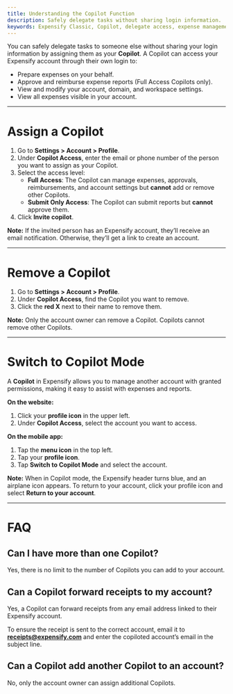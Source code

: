 ```yaml
---
title: Understanding the Copilot Function
description: Safely delegate tasks without sharing login information.
keywords: Expensify Classic, Copilot, delegate access, expense management
---
```

<div id="expensify-classic" markdown="1">

You can safely delegate tasks to someone else without sharing your login information by assigning them as your **Copilot**. A Copilot can access your Expensify account through their own login to:

- Prepare expenses on your behalf.
- Approve and reimburse expense reports (Full Access Copilots only).
- View and modify your account, domain, and workspace settings.
- View all expenses visible in your account.

---

# Assign a Copilot

1. Go to **Settings > Account > Profile**.
2. Under **Copilot Access**, enter the email or phone number of the person you want to assign as your Copilot.
3. Select the access level:
   - **Full Access**: The Copilot can manage expenses, approvals, reimbursements, and account settings but **cannot** add or remove other Copilots.
   - **Submit Only Access**: The Copilot can submit reports but **cannot** approve them.
4. Click **Invite copilot**.

**Note:** If the invited person has an Expensify account, they’ll receive an email notification. Otherwise, they’ll get a link to create an account.

---

# Remove a Copilot

1. Go to **Settings > Account > Profile**.
2. Under **Copilot Access**, find the Copilot you want to remove.
3. Click the **red X** next to their name to remove them.

**Note:** Only the account owner can remove a Copilot. Copilots cannot remove other Copilots.

---

# Switch to Copilot Mode  

A **Copilot** in Expensify allows you to manage another account with granted permissions, making it easy to assist with expenses and reports.

**On the website:**
1. Click your **profile icon** in the upper left.
2. Under **Copilot Access**, select the account you want to access.

**On the mobile app:**
1. Tap the **menu icon** in the top left.
2. Tap your **profile icon**.
3. Tap **Switch to Copilot Mode** and select the account.

**Note:** When in Copilot mode, the Expensify header turns blue, and an airplane icon appears. To return to your account, click your profile icon and select **Return to your account**.

---

# FAQ

## Can I have more than one Copilot?

Yes, there is no limit to the number of Copilots you can add to your account.

## Can a Copilot forward receipts to my account?

Yes, a Copilot can forward receipts from any email address linked to their Expensify account.

To ensure the receipt is sent to the correct account, email it to **receipts@expensify.com** and enter the copiloted account’s email in the subject line.

## Can a Copilot add another Copilot to an account?

No, only the account owner can assign additional Copilots.

</div>
